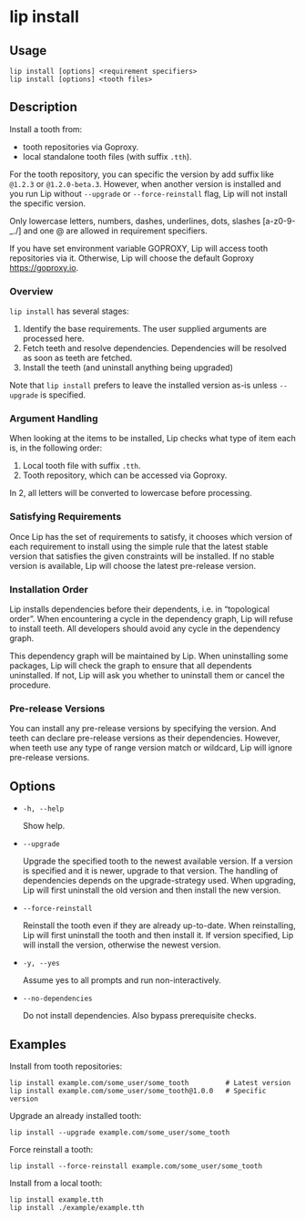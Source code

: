 # lip install

## Usage

```shell
lip install [options] <requirement specifiers>
lip install [options] <tooth files>
```

## Description

Install a tooth from:

- tooth repositories via Goproxy.
- local standalone tooth files (with suffix `.tth`).

For the tooth repository, you can specific the version by add suffix like `@1.2.3` or `@1.2.0-beta.3`. However, when another version is installed and you run Lip without `--upgrade` or `--force-reinstall` flag, Lip will not install the specific version.

Only lowercase letters, numbers, dashes, underlines, dots, slashes [a-z0-9-_./] and one @ are allowed in requirement specifiers.

If you have set environment variable GOPROXY, Lip will access tooth repositories via it. Otherwise, Lip will choose the default Goproxy <https://goproxy.io>.

### Overview

`lip install` has several stages:

1. Identify the base requirements. The user supplied arguments are processed here.
2. Fetch teeth and resolve dependencies. Dependencies will be resolved as soon as teeth are fetched.
3. Install the teeth (and uninstall anything being upgraded)

Note that `lip install` prefers to leave the installed version as-is unless `--upgrade` is specified.

### Argument Handling

When looking at the items to be installed, Lip checks what type of item each is, in the following order:

1. Local tooth file with suffix `.tth`.
2. Tooth repository, which can be accessed via Goproxy.

In 2, all letters will be converted to lowercase before processing.

### Satisfying Requirements

Once Lip has the set of requirements to satisfy, it chooses which version of each requirement to install using the simple rule that the latest stable version that satisfies the given constraints will be installed. If no stable version is available, Lip will choose the latest pre-release version.

### Installation Order

Lip installs dependencies before their dependents, i.e. in “topological order”. When encountering a cycle in the dependency graph, Lip will refuse to install teeth. All developers should avoid any cycle in the dependency graph.

This dependency graph will be maintained by Lip. When uninstalling some packages, Lip will check the graph to ensure that all dependents uninstalled. If not, Lip will ask you whether to uninstall them or cancel the procedure.

### Pre-release Versions

You can install any pre-release versions by specifying the version. And teeth can declare pre-release versions as their dependencies. However, when teeth use any type of range version match or wildcard, Lip will ignore pre-release versions.

## Options

- `-h, --help`

  Show help.

- `--upgrade`

  Upgrade the specified tooth to the newest available version. If a version is specified and it is newer, upgrade to that version. The handling of dependencies depends on the upgrade-strategy used. When upgrading, Lip will first uninstall the old version and then install the new version.

- `--force-reinstall`

  Reinstall the tooth even if they are already up-to-date. When reinstalling, Lip will first uninstall the tooth and then install it. If version specified, Lip will install the version, otherwise the newest version.

- `-y, --yes`

  Assume yes to all prompts and run non-interactively.

- `--no-dependencies`

  Do not install dependencies. Also bypass prerequisite checks.

## Examples

Install from tooth repositories:

```shell
lip install example.com/some_user/some_tooth         # Latest version
lip install example.com/some_user/some_tooth@1.0.0   # Specific version
```

Upgrade an already installed tooth:

```shell
lip install --upgrade example.com/some_user/some_tooth
```

Force reinstall a tooth:

```shell
lip install --force-reinstall example.com/some_user/some_tooth
```

Install from a local tooth:

```shell
lip install example.tth
lip install ./example/example.tth
```
